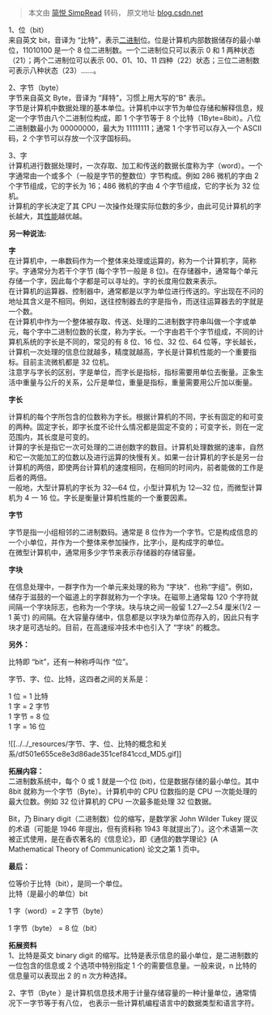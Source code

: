> 本文由 [简悦 SimpRead](http://ksria.com/simpread/) 转码， 原文地址 [blog.csdn.net](https://blog.csdn.net/qq_28351609/article/details/84574349)

1、位（bit）  
来自英文 bit，音译为 “比特”，表示[二进制](https://so.csdn.net/so/search?q=%E4%BA%8C%E8%BF%9B%E5%88%B6&spm=1001.2101.3001.7020)位。位是计算机内部数据储存的最小单位，11010100 是一个 8 位二进制数。一个二进制位只可以表示 0 和 1 两种状态（21）；两个二进制位可以表示 00、01、10、11 四种（22）状态；三位二进制数可表示八种状态（23）……。

2、字节（byte）  
字节来自英文 Byte，音译为 “拜特”，习惯上用大写的“B” 表示。  
字节是计算机中数据处理的基本单位。计算机中以字节为单位存储和解释信息，规定一个字节由八个二进制位构成，即 1 个字节等于 8 个比特（1Byte=8bit）。八位二进制数最小为 00000000，最大为 11111111；通常 1 个字节可以存入一个 ASCII 码，2 个字节可以存放一个汉字国标码。

3、字  
计算机进行数据处理时，一次存取、加工和传送的数据长度称为字（word）。一个字通常由一个或多个（一般是字节的整数位）字节构成。例如 286 微机的字由 2 个字节组成，它的字长为 16；486 微机的字由 4 个字节组成，它的字长为 32 位机。  
计算机的字长决定了其 CPU 一次操作处理实际位数的多少，由此可见计算机的字长越大，其[性能](https://marketing.csdn.net/p/3127db09a98e0723b83b2914d9256174?pId=2782&utm_source=glcblog&spm=1001.2101.3001.7020)越优越。

**另一种说法:**

**字**  
在计算机中，一串数码作为一个整体来处理或运算的，称为一个计算机字，简称宇。字通常分为若干个字节 (每个字节一般是 8 位)。在存储器中，通常每个单元存储一个字，因此每个字都是可以寻址的。字的长度用位数来表示。  
在计算机的运算器、控制器中，通常都是以字为单位进行传送的。宇出现在不问的地址其含义是不相同。例如，送往控制器去的字是指令，而送往运算器去的字就是一个数。  
在计算机中作为一个整体被存取、传送、处理的二进制数字符串叫做一个字或单元，每个字中二进制位数的长度，称为字长。一个字由若干个字节组成，不同的计算机系统的字长是不同的，常见的有 8 位、16 位、32 位、64 位等，字长越长，计算机一次处理的信息位就越多，精度就越高，字长是计算机性能的一个重要指标。目前主流微机都是 32 位机。  
注意字与字长的区别，字是单位，而字长是指标，指标需要用单位去衡量。正象生活中重量与公斤的关系，公斤是单位，重量是指标，重量需要用公斤加以衡量。

**字长**

计算机的每个字所包含的位数称为字长。根据计算机的不同，字长有固定的和可变的两种。固定字长，即字长度不论什么情况都是固定不变的；可变字长，则在一定范围内，其长度是可变的。  
计算的字长是指它一次可处理的二进创数字的数目。计算机处理数据的速率，自然和它一次能加工的位数以及进行运算的快慢有关。如果一台计算机的字长是另一台计算机的两倍，即使两台计算机的速度相同，在相同的时间内，前者能做的工作是后者的两倍。  
一般地，大型计算机的字长为 32―64 位，小型计算机为 12―32 位，而微型计算机为 4 一 16 位。字长是衡量计算机性能的一个重要因素。

**字节**

字节是指一小组相邻的二进制数码。通常是 8 位作为一个字节。它是构成信息的一个小单位，并作为一个整体来参加操作，比字小，是构成字的单位。  
在微型计算机中，通常用多少字节来表示存储器的存储容量。

**字块**

在信息处理中，一群字作为一个单元来处理的称为 “字块”．也称“字组”。例如，储存于滋鼓的一个磁道上的字群就称为一个字块。在磁带上通常每 120 个字符就间隔一个字块际志，也称为一个字块。块与块之间一般留 1.27―2.54 厘米(1/2 一 1 英寸) 的间隔。在大容量存储中，信息都是以字块为单位而存入的，因此只有字块才是可选址的。目前，在高速绥冲技术中也引入了 “字块” 的概念。

**另外：**

比特即 “bit”，还有一种称呼叫作 “位”。

字节、字、位、比特，这四者之间的关系是：

1 位 = 1 比特  
1 字 = 2 字节  
1 字节 = 8 位  
1 字 = 16 位

![[../../_resources/字节、字、位、比特的概念和关系/df501e655ce8e3d86ade351cef841ccd_MD5.gif]]

**拓展内容：**  
二进制数系统中，每个 0 或 1 就是一个位 (bit)，位是数据存储的最小单位。其中 8bit 就称为一个字节（Byte）。计算机中的 CPU 位数指的是 CPU 一次能处理的最大位数。例如 32 位计算机的 CPU 一次最多能处理 32 位数据。

Bit，乃 Binary digit（二进制数）位的缩写，是数学家 John Wilder Tukey 提议的术语（可能是 1946 年提出，但有资料称 1943 年就提出了）。这个术语第一次被正式使用，是在香农著名的《信息论》，即《通信的数学理论》(A Mathematical Theory of Communication) 论文之第 1 页中。

**最后：**

位等价于比特（bit），是同一个单位。  
比特（是最小的单位）bit

1 字（word）= 2 字节（byte）

1 字节（byte） = 8 位（bit）

**拓展资料**  
1、比特是英文 binary digit 的缩写。比特是表示信息的最小单位，是二进制数的一位包含的信息或 2 个选项中特别指定 1 个的需要信息量。一般来说，n 比特的信息量可以表现出 2 的 n 次方种选择。

2、字节（Byte ）是计算机信息技术用于计量存储容量的一种计量单位，通常情况下一字节等于有八位， 也表示一些计算机编程语言中的数据类型和语言字符。
